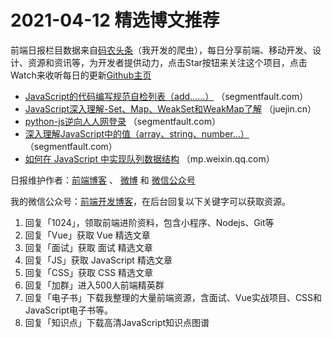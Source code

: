 # 2021-04-12 精选博文推荐

前端日报栏目数据来自[码农头条](http://hao.caibaojian.com.cn/)（我开发的爬虫），每日分享前端、移动开发、设计、资源和资讯等，为开发者提供动力，点击Star按钮来关注这个项目，点击Watch来收听每日的更新[Github主页](https://github.com/kujian/frontendDaily)
* [JavaScript的代码编写规范自检列表（add&#8230;&#8230;）](https://segmentfault.com/a/1190000039812067) （segmentfault.com）
* [JavaScript深入理解-Set、Map、WeakSet和WeakMap了解](https://juejin.cn/post/6950151024024191013) （juejin.cn）
* [python-js逆向人人网登录](https://segmentfault.com/a/1190000039811434) （segmentfault.com）
* [深入理解JavaScript中的值（array、string、number&#8230;）](https://segmentfault.com/a/1190000039810532) （segmentfault.com）
* [如何在 JavaScript 中实现队列数据结构](https://mp.weixin.qq.com/s/cD8M7c34tNDOgJQ76G86Jw) （mp.weixin.qq.com）

日报维护作者：[前端博客](http://caibaojian.com.cn/) 、 [微博](http://weibo.com/kujian) 和 [微信公众号](https://open.weixin.qq.com/qr/code?username=caibaojian_com)

我的微信公众号：[前端开发博客](https://open.weixin.qq.com/qr/code?username=caibaojian_com)，在后台回复以下关键字可以获取资源。

1. 回复「1024」，领取前端进阶资料，包含小程序、Nodejs、Git等
2. 回复「Vue」获取 Vue 精选文章
3. 回复「面试」获取 面试 精选文章
4. 回复「JS」获取 JavaScript 精选文章
5. 回复「CSS」获取 CSS 精选文章
6. 回复「加群」进入500人前端精英群
7. 回复「电子书」下载我整理的大量前端资源，含面试、Vue实战项目、CSS和JavaScript电子书等。
8. 回复「知识点」下载高清JavaScript知识点图谱